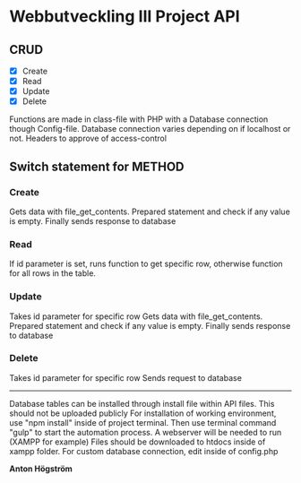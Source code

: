 # Webbutveckling III Project API

## CRUD
- [x] Create
- [x] Read
- [x] Update
- [x] Delete

Functions are made in class-file with PHP with a Database connection though Config-file.
Database connection varies depending on if localhost or not.
Headers to approve of access-control

## Switch statement for METHOD

### Create
Gets data with file_get_contents.
Prepared statement and check if any value is empty.
Finally sends response to database


### Read
If id parameter is set, runs function to get specific row, otherwise function for all rows in the table.

### Update
Takes id parameter for specific row
Gets data with file_get_contents.
Prepared statement and check if any value is empty.
Finally sends response to database

### Delete
Takes id parameter for specific row
Sends request to database


---

Database tables can be installed through install file within API files. This should not be uploaded publicly
For installation of working environment, use "npm install" inside of project terminal.
Then use terminal command "gulp" to start the automation process.
A webserver will be needed to run (XAMPP for example)
Files should be downloaded to htdocs inside of xampp folder.
For custom database connection, edit inside of config.php


**Anton Högström**
